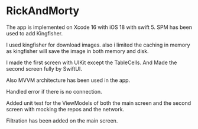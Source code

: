 # RickAndMorty

The app is implemented on Xcode 16 with iOS 18 with swift 5. SPM has been used to add Kingfisher.

I used kingfisher for download images. also i limited the caching in memory as kingfisher will save the image in both memory and disk.

I made the first screen with UIKit except the TableCells. And Made the second screen fully by SwiftUI.

Also MVVM architecture has been used in the app.

Handled error if there is no connection.

Added unit test for the ViewModels of both the main screen and the second screen with mocking the repos and the network.

Filtration has been added on the main screen.
